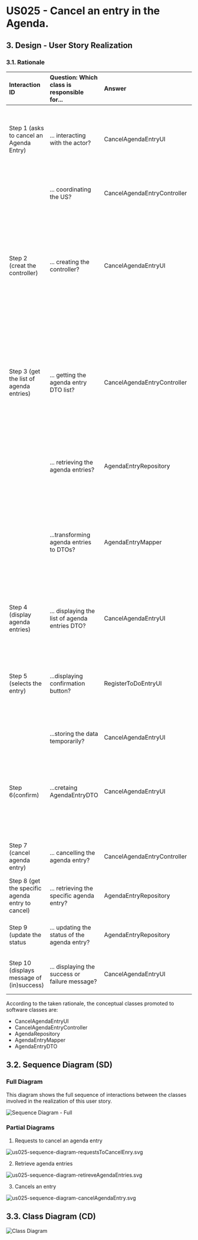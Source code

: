 #  US025 - Cancel an entry in the Agenda.
## 3. Design - User Story Realization 

### 3.1. Rationale



| Interaction ID                                    | Question: Which class is responsible for...      | Answer                       | Justification (with patterns)                                                                                                                                                                      |
|:--------------------------------------------------|:-------------------------------------------------|:-----------------------------|:---------------------------------------------------------------------------------------------------------------------------------------------------------------------------------------------------|
| Step 1 (asks to cancel an Agenda Entry)  		       | 	... interacting with the actor?                 | CancelAgendaEntryUI          | Pure Fabrication: there is no reason to assign this responsibility to any existing class in the Domain Model.                                                                                      |
| 			  		                                           | 	... coordinating the US?                        | CancelAgendaEntryController  | Controller:  Deals with how to delegate the request from the UI layer                                                                                                                              |
| Step 2 (creat the controller)                     | 	... creating the controller?	                   | CancelAgendaEntryUI	         | Creator: A class should be responsible for creating objects of other classes if the first class aggregates, contains, or has a composition relationship with the second class                      |                                                      |                             |                                                                                                               |
| Step 3 (get the list of agenda entries)	          | ... getting the agenda entry DTO list?	          | CancelAgendaEntryController	 | Controller: Responsible for fetching and transforming data to be displayed.<br/> <br/> Data Transfer Object(DTO): reduce the number of transactions that are being made all around the application |
| 			  		                                           | ... retrieving the agenda entries?               | 	AgendaEntryRepository	      | IE: Has access to the data needed to fulfill the request.                                                                                                                                          |
|                                                   | ...transforming agenda entries to DTOs?	         | AgendaEntryMapper            | 	Pure Fabrication: A utility class to handle the transformation.  <br/><br/>   Data Transfer Object(DTO): reduce the number of transactions that are being made all around the application         |
| Step 4 (display agenda entries)                   | 	... displaying the list of agenda entries DTO?	 | CancelAgendaEntryUI	         | Pure Fabrication: Responsible for interacting with the user.                                                                                                                                       |
| Step 5 (selects the entry)                        | 	...displaying confirmation button?	             | RegisterToDoEntryUI          | 	Pure Fabrication    <br/><br/> Data Transfer Object(DTO): reduce the number of transactions that are being made all around the application                                                        |
|                                                   | ...storing the data temporarily?	                | CancelAgendaEntryUI	         | IE: has the data                                                                                                                                                                                   |
| Step 6(confirm)                                   | ...cretaing AgendaEntryDTO                       | CancelAgendaEntryUI	         | IE: has the data <br/><br/> Data Transfer Object(DTO): reduce the number of transactions that are being made all around the application                                                            |
| Step 7 (cancel agenda entry)	                     | ... cancelling the agenda entry?	                | CancelAgendaEntryController  | 	Controller: Coordinates the cancellation process.                                                                                                                                                 |                                                  |                              |                                                                                                                                                                               |
| Step 8 (get the specific agenda entry to cancel)	 | ... retrieving the specific agenda entry?        | AgendaEntryRepository	       | IE: Has access to the specific agenda entry.                                                                                                                                                       |
| Step 9 (update the status	                        | ... updating the status of the agenda entry?     | 	AgendaEntryRepository	      | IE: Responsible for updating the entry status in the repository.                                                                                                                                   |
| Step 10 (displays message of (in)success)         | 	... displaying the success or failure message?  | 	CancelAgendaEntryUI         | 	Pure Fabrication: Responsible for user feedback.                                                                                                                                                  |

According to the taken rationale, the conceptual classes promoted to software classes are:

*  CancelAgendaEntryUI
*  CancelAgendaEntryController
*  AgendaRepository
* AgendaEntryMapper
* AgendaEntryDTO


## 3.2. Sequence Diagram (SD)
### Full Diagram

This diagram shows the full sequence of interactions between the classes involved in the realization of this user story.

![Sequence Diagram - Full](svg/us025-sequence-diagram-full.svg)

### Partial Diagrams

1. Requests to cancel an agenda entry

![us025-sequence-diagram-requestsToCancelEnry.svg](svg%2Fus025-sequence-diagram-requestsToCancelEnry.svg)


2. Retrieve agenda entries

![us025-sequence-diagram-retireveAgendaEntries.svg](svg%2Fus025-sequence-diagram-retireveAgendaEntries.svg)


3. Cancels an entry

![us025-sequence-diagram-cancelAgendaEntry.svg](svg%2Fus025-sequence-diagram-cancelAgendaEntry.svg)


## 3.3. Class Diagram (CD)

![Class Diagram](svg/us025-class-diagram.svg)